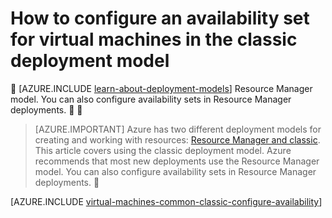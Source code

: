 <properties
	pageTitle="Configure an availability set for classic VMs | Microsoft Azure"
	description="Configure an availability set for a new or existing virtual machine in the classic deployment model using the Azure classic portal and Azure PowerShell."
	services="virtual-machines-linux"
	documentationCenter=""
	authors="cynthn"
	manager="timlt"
	editor=""
	tags="azure-service-management"/>

<tags
	ms.service="virtual-machines-linux"
	ms.date="04/19/2016"
	wacn.date=""/>

# How to configure an availability set for virtual machines in the classic deployment model


[AZURE.INCLUDE [learn-about-deployment-models](../includes/learn-about-deployment-models-classic-include.md)] Resource Manager model. You can also configure availability sets in Resource Manager deployments.


> [AZURE.IMPORTANT] Azure has two different deployment models for creating and working with resources:  [Resource Manager and classic](/documentation/articles/resource-manager-deployment-model/).  This article covers using the classic deployment model. Azure recommends that most new deployments use the Resource Manager model. You can also configure availability sets in Resource Manager deployments.


[AZURE.INCLUDE [virtual-machines-common-classic-configure-availability](../includes/virtual-machines-common-classic-configure-availability.md)]
